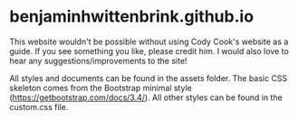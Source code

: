 # benjaminhwittenbrink.github.io

This website wouldn't be possible without using Cody Cook's website as a guide. If you see something you like, please credit him. I would also love to hear any suggestions/improvements to the site!


All styles and documents can be found in the assets folder. The basic CSS skeleton comes from the  Bootstrap minimal style (https://getbootstrap.com/docs/3.4/). All other styles can be found in the custom.css file. 
